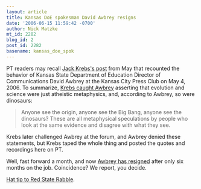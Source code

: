 ```yaml
---
layout: article
title: Kansas DoE spokesman David Awbrey resigns
date: '2006-06-15 11:59:42 -0700'
author: Nick Matzke
mt_id: 2282
blog_id: 2
post_id: 2282
basename: kansas_doe_spok
---
```

PT readers may recall [Jack Krebs's post](http://www.pandasthumb.org/archives/2006/05/kcpress_forum_a_1.html) from May that recounted the behavior of Kansas State Department of Education Director of Communications David Awbrey at the Kansas City Press Club on May 4, 2006.  To summarize, [Krebs caught Awbrey](http://www.pandasthumb.org/archives/2006/05/kcpress_forum_a_1.html) asserting that evolution and science were just atheistic metaphysics, and, according to Awbrey, so were dinosaurs: 

> Anyone see the origin, anyone see the Big Bang, anyone see the dinosaurs? These are all metaphysical speculations by people who look at the same evidence and disagree with what they see.

Krebs later challenged Awbrey at the forum, and Awbrey denied these statements, but Krebs taped the whole thing and posted the quotes and recordings here on PT.

Well, fast forward a month, and now [Awbrey has resigned](http://www2.ljworld.com/news/2006/jun/15/education_department_spokesman_leaves_job/) after only six months on the job.  Coincidence?  We report, you decide. 

[Hat tip to Red State Rabble](http://redstaterabble.blogspot.com/2006/06/awbrey-resigns.html).
